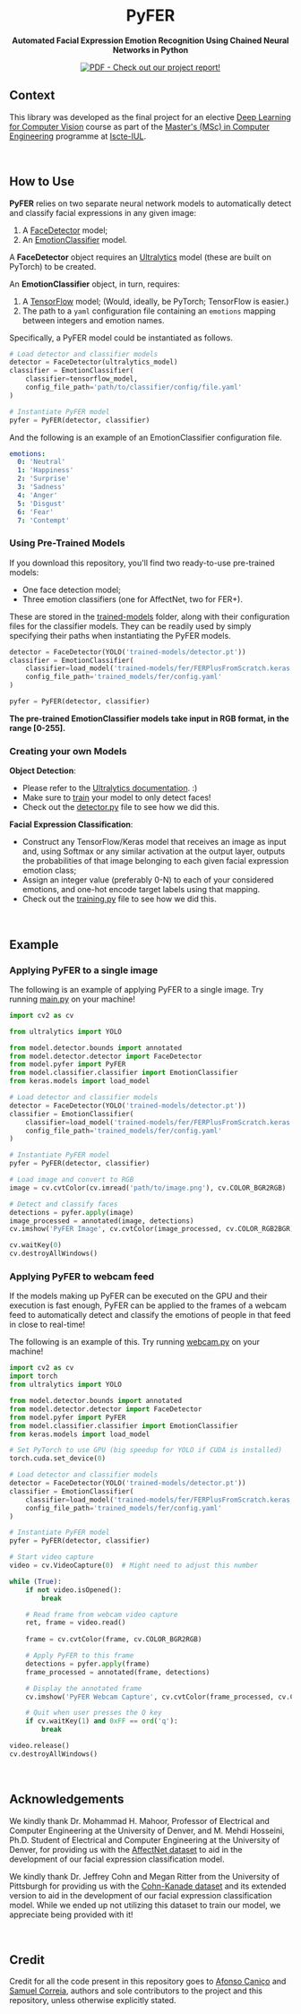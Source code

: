 <div align="center">

# PyFER
**Automated Facial Expression Emotion Recognition Using Chained Neural Networks in Python**

[![PDF - Check out our project report!](https://img.shields.io/badge/PDF-Check_out_our_project_report!-3172c8?logo=Adobe)](report.pdf)



</div>

## Context
This library was developed as the final project for an elective
[Deep Learning for Computer Vision](https://fenix-mais.iscte-iul.pt/courses/04193-565977905365459) 
course as part of the 
[Master's (MSc) in Computer Engineering](https://www.iscte-iul.pt/course/12/master-msc-in-computer-engineering) 
programme at [Iscte-IUL](https://www.iscte-iul.pt/).

<br>

## How to Use
**PyFER** relies on two separate neural network models to automatically detect and classify
facial expressions in any given image:
1. A [FaceDetector](model/detector/detector.py) model;
2. An [EmotionClassifier](model/classifier/classifier.py) model.

A **FaceDetector** object requires an [Ultralytics](https://github.com/ultralytics/ultralytics) model
(these are built on PyTorch) to be created.

An **EmotionClassifier** object, in turn, requires:
1. A [TensorFlow](https://www.tensorflow.org/) model; (Would, ideally, be PyTorch; TensorFlow is easier.)
2. The path to a `yaml` configuration file containing an `emotions` mapping between integers and emotion names.

Specifically, a PyFER model could be instantiated as follows.
```python
# Load detector and classifier models
detector = FaceDetector(ultralytics_model)
classifier = EmotionClassifier(
    classifier=tensorflow_model,
    config_file_path='path/to/classifier/config/file.yaml'
)

# Instantiate PyFER model
pyfer = PyFER(detector, classifier)
```

And the following is an example of an EmotionClassifier configuration file.
```yaml
emotions:
  0: 'Neutral'
  1: 'Happiness'
  2: 'Surprise'
  3: 'Sadness'
  4: 'Anger'
  5: 'Disgust'
  6: 'Fear'
  7: 'Contempt'
```

### Using Pre-Trained Models
If you download this repository, you'll find two ready-to-use pre-trained models:
- One face detection model;
- Three emotion classifiers (one for AffectNet, two for FER+).

These are stored in the [trained-models](trained-models) folder, along with their configuration files for the classifier models.
They can be readily used by simply specifying their paths when instantiating the PyFER models.
```python
detector = FaceDetector(YOLO('trained-models/detector.pt'))
classifier = EmotionClassifier(
    classifier=load_model('trained-models/fer/FERPlusFromScratch.keras'),
    config_file_path='trained_models/fer/config.yaml'
)

pyfer = PyFER(detector, classifier)
```

**The pre-trained EmotionClassifier models take input in RGB format, in the range [0-255].**


### Creating your own Models
**Object Detection**: 
- Please refer to the [Ultralytics documentation](https://docs.ultralytics.com/modes). :)
- Make sure to [train](https://docs.ultralytics.com/modes/train/) your model to only detect faces!
- Check out the [detector.py](model/detector/detector.py) file to see how we did this.

**Facial Expression Classification**:
- Construct any TensorFlow/Keras model that receives an image as input and, using Softmax or any similar activation at the output layer, outputs the probabilities of that image belonging to each given facial expression emotion class;
- Assign an integer value (preferably 0-N) to each of your considered emotions, and one-hot encode target labels using that mapping.
- Check out the [training.py](model/classifier/training/training.py) file to see how we did this.

<br>

## Example
### Applying PyFER to a single image
The following is an example of applying PyFER to a single image. Try running [main.py](main.py) on your machine!

```python
import cv2 as cv

from ultralytics import YOLO

from model.detector.bounds import annotated
from model.detector.detector import FaceDetector
from model.pyfer import PyFER
from model.classifier.classifier import EmotionClassifier
from keras.models import load_model

# Load detector and classifier models
detector = FaceDetector(YOLO('trained-models/detector.pt'))
classifier = EmotionClassifier(
    classifier=load_model('trained-models/fer/FERPlusFromScratch.keras'),
    config_file_path='trained_models/fer/config.yaml'
)

# Instantiate PyFER model
pyfer = PyFER(detector, classifier)

# Load image and convert to RGB
image = cv.cvtColor(cv.imread('path/to/image.png'), cv.COLOR_BGR2RGB)

# Detect and classify faces
detections = pyfer.apply(image)
image_processed = annotated(image, detections)
cv.imshow('PyFER Image', cv.cvtColor(image_processed, cv.COLOR_RGB2BGR))

cv.waitKey(0)
cv.destroyAllWindows()
```

### Applying PyFER to webcam feed
If the models making up PyFER can be executed on the GPU and their execution is fast enough,
PyFER can be applied to the frames of a webcam feed to automatically detect and classify the emotions
of people in that feed in close to real-time!

The following is an example of this. Try running [webcam.py](webcam.py) on your machine!

```python
import cv2 as cv
import torch
from ultralytics import YOLO

from model.detector.bounds import annotated
from model.detector.detector import FaceDetector
from model.pyfer import PyFER
from model.classifier.classifier import EmotionClassifier
from keras.models import load_model

# Set PyTorch to use GPU (big speedup for YOLO if CUDA is installed)
torch.cuda.set_device(0)

# Load detector and classifier models
detector = FaceDetector(YOLO('trained-models/detector.pt'))
classifier = EmotionClassifier(
    classifier=load_model('trained-models/fer/FERPlusFromScratch.keras'),
    config_file_path='trained_models/fer/config.yaml'
)

# Instantiate PyFER model
pyfer = PyFER(detector, classifier)

# Start video capture
video = cv.VideoCapture(0)  # Might need to adjust this number

while (True):
    if not video.isOpened():
        break

    # Read frame from webcam video capture
    ret, frame = video.read()
    
    frame = cv.cvtColor(frame, cv.COLOR_BGR2RGB)

    # Apply PyFER to this frame
    detections = pyfer.apply(frame)
    frame_processed = annotated(frame, detections)

    # Display the annotated frame
    cv.imshow('PyFER Webcam Capture', cv.cvtColor(frame_processed, cv.COLOR_RGB2BGR))

    # Quit when user presses the Q key
    if cv.waitKey(1) and 0xFF == ord('q'):
        break

video.release()
cv.destroyAllWindows()
```


<br>

## Acknowledgements
We kindly thank Dr. Mohammad H. Mahoor, Professor of Electrical and Computer Engineering at the University of Denver, 
and M. Mehdi Hosseini, Ph.D. Student of Electrical and Computer Engineering at the University of Denver, for providing 
us with the [AffectNet dataset](http://mohammadmahoor.com/affectnet/) to aid in the development of our facial 
expression classification model.

We kindly thank Dr. Jeffrey Cohn and Megan Ritter from the University of Pittsburgh for providing us with the 
[Cohn-Kanade dataset](https://ieeexplore.ieee.org/document/5543262) and its extended version to aid in the development 
of our facial expression classification model. While we ended up not utilizing this dataset
to train our model, we appreciate being provided with it!

<br>

## Credit
Credit for all the code present in this repository goes to 
[Afonso Caniço](https://ciencia.iscte-iul.pt/authors/afonso-canico/cv)
and [Samuel Correia](https://www.linkedin.com/in/samuel0correia), 
authors and sole contributors to the project and this repository, 
unless otherwise explicitly stated.
